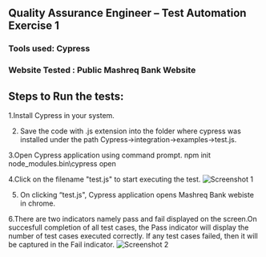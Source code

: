 ## Quality Assurance Engineer – Test Automation Exercise 1

### Tools used:  Cypress

### Website Tested : Public Mashreq Bank Website

## Steps to Run the tests:

1.Install Cypress in your system.

2. Save the code with .js extension into the folder where cypress was installed under the path Cypress->integration->examples->test.js.

3.Open Cypress application using command prompt.
npm init
node_modules\.bin\cypress open

4.Click on the filename "test.js" to start executing the test.
![Screenshot 1](https://user-images.githubusercontent.com/52154295/60381965-461e1480-9a6d-11e9-8832-d1233e318030.png)

5. On clicking “test.js", Cypress application opens Mashreq Bank webiste in chrome.

6.There are two indicators namely pass and fail displayed on the screen.On succesfull completion of all test cases, the Pass indicator will display the number of test cases executed correctly. If any test cases failed, then it will be captured in the Fail indicator. 
![Screenshot 2](https://user-images.githubusercontent.com/52154295/60381978-62ba4c80-9a6d-11e9-93cb-046419a7acdc.png)

